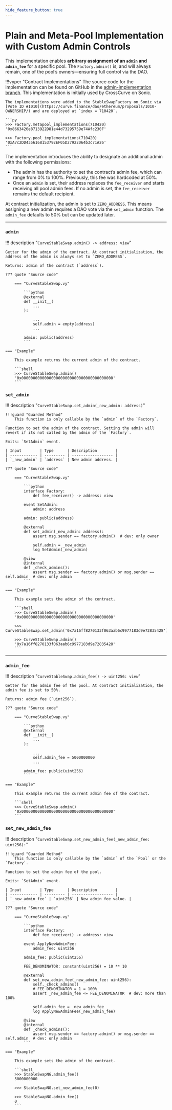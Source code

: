 ```yaml
---
hide_feature_button: true
---
```


<h1>Plain and Meta-Pool Implementation with Custom Admin Controls</h1>

This implementation enables **arbitrary assignment of an `admin` and `admin_fee`** for a specific pool. The `Factory.admin()` is, and will always remain, one of the pool’s owners—ensuring full control via the DAO.

!!!vyper "Contract Implementations"
    The source code for the implementation can be found on GitHub in the [admin-implementation branch](https://github.com/curvefi/stableswap-ng/tree/admin-implementation). This implementation is initially used by CrossCurve on Sonic.

    The implementations were added to the StableSwapFactory on Sonic via [Vote ID #1010](https://curve.finance/dao/ethereum/proposals/1010-OWNERSHIP/) and are deployed at `index = 710420`.

    ```py
    >>> Factory.metapool_implementations(710420)
    '0x8663426e8713922D81e44d73295759e74Afc230F'

    >>> Factory.pool_implementations(710420)
    '0xA7c2DD4356168153792EF05D27922064b3c71A26'
    ```


The implementation introduces the ability to designate an additional admin with the following permissions:

- The admin has the authority to set the contract’s admin fee, which can range from 0% to 100%. Previously, this fee was hardcoded at 50%.
- Once an `admin` is set, their address replaces the `fee_receiver` and starts receiving all pool admin fees. If no admin is set, the `fee_receiver` remains the default recipient.

At contract initialization, the admin is set to `ZERO_ADDRESS`. This means assigning a new admin requires a DAO vote via the `set_admin` function. The `admin_fee` defaults to 50% but can be updated later.

---

### `admin`
!!! description "`CurveStableSwap.admin() -> address: view`"

    Getter for the admin of the contract. At contract initialization, the address of the admin is always set to `ZERO_ADDRESS`.

    Returns: admin of the contract (`address`).

    ??? quote "Source code"

        === "CurveStableSwap.vy"

            ```python
            @external
            def __init__(
                ...
            ):

                ...
                self.admin = empty(address)
                ...

            admin: public(address)
            ```

    === "Example"

        This example returns the current admin of the contract.

        ```shell
        >>> CurveStableSwap.admin()
        '0x0000000000000000000000000000000000000000'
        ```


### `set_admin`
!!! description "`CurveStableSwap.set_admin(_new_admin: address)`"

    !!!guard "Guarded Method"
        This function is only callable by the `admin` of the `Factory`.

    Function to set the admin of the contract. Setting the admin will revert if its not called by the admin of the `Factory`.

    Emits: `SetAdmin` event.

    | Input        | Type      | Description        |
    | ------------ | --------- | ------------------ |
    | `_new_admin` | `address` | New admin address. |

    ??? quote "Source code"

        === "CurveStableSwap.vy"

            ```python
            interface Factory:
                def fee_receiver() -> address: view

            event SetAdmin:
                admin: address

            admin: public(address)

            @external
            def set_admin(_new_admin: address):
                assert msg.sender == factory.admin()  # dev: only owner

                self.admin = _new_admin
                log SetAdmin(_new_admin)
            
            @view
            @internal
            def _check_admins():
                assert msg.sender == factory.admin() or msg.sender == self.admin  # dev: only admin
            ```

    === "Example"

        This example sets the admin of the contract.

        ```shell
        >>> CurveStableSwap.admin()
        '0x0000000000000000000000000000000000000000'

        >>> CurveStableSwap.set_admin('0x7a16ff8270133f063aab6c9977183d9e72835428')

        >>> CurveStableSwap.admin()
        '0x7a16ff8270133f063aab6c9977183d9e72835428'
        ```

---

### `admin_fee`
!!! description "`CurveStableSwap.admin_fee() -> uint256: view`"

    Getter for the admin fee of the pool. At contract initialization, the admin fee is set to 50%.

    Returns: admin fee (`uint256`).

    ??? quote "Source code"

        === "CurveStableSwap.vy"

            ```python
            @external
            def __init__(
                ...
            ):

                ...
                self.admin_fee = 5000000000
                ...

            admin_fee: public(uint256)
            ```

    === "Example"

        This example returns the current admin fee of the contract.

        ```shell
        >>> CurveStableSwap.admin()
        '0x0000000000000000000000000000000000000000'
        ```


### `set_new_admin_fee`
!!! description "`CurveStableSwap.set_new_admin_fee(_new_admin_fee: uint256):`"

    !!!guard "Guarded Method"
        This function is only callable by the `admin` of the `Pool` or the `Factory`.

    Function to set the admin fee of the pool. 

    Emits: `SetAdmin` event.

    | Input        | Type      | Description        |
    | ------------ | --------- | ------------------ |
    | `_new_admin_fee` | `uint256` | New admin fee value. |

    ??? quote "Source code"

        === "CurveStableSwap.vy"

            ```python
            interface Factory:
                def fee_receiver() -> address: view

            event ApplyNewAdminFee:
                admin_fee: uint256

            admin_fee: public(uint256)

            FEE_DENOMINATOR: constant(uint256) = 10 ** 10

            @external
            def set_new_admin_fee(_new_admin_fee: uint256):
                self._check_admins()
                # FEE_DENOMINATOR = 1 = 100%
                assert _new_admin_fee <= FEE_DENOMINATOR  # dev: more than 100%

                self.admin_fee = _new_admin_fee
                log ApplyNewAdminFee(_new_admin_fee)

            @view
            @internal
            def _check_admins():
                assert msg.sender == factory.admin() or msg.sender == self.admin  # dev: only admin
            ```

    === "Example"

        This example sets the admin of the contract.

        ```shell
        >>> StableSwapNG.admin_fee()
        5000000000

        >>> StableSwapNG.set_new_admin_fee(0)

        >>> StableSwapNG.admin_fee()
        0
        ```
